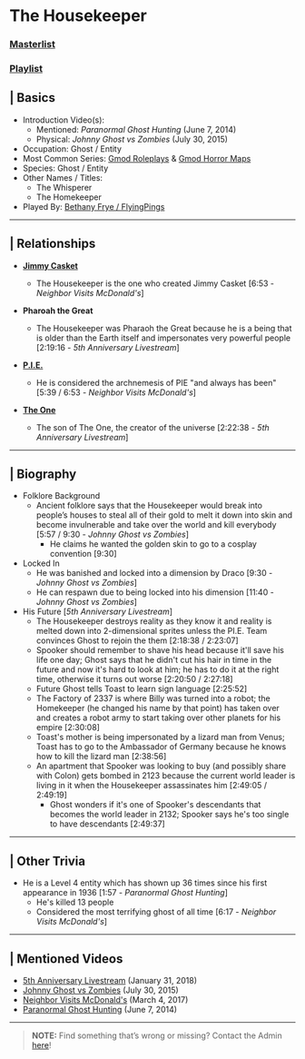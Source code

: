 # The Housekeeper
### [Masterlist]()
### [Playlist](https://www.youtube.com/playlist?list=PLwljWXtmIKiTMpb0jS7Vb9roBEx7d8_SE)

## | Basics
- Introduction Video(s):
  - Mentioned: *Paranormal Ghost Hunting* \(June 7, 2014)
  - Physical: *Johnny Ghost vs Zombies* \(July 30, 2015)
- Occupation: Ghost / Entity
- Most Common Series: [Gmod Roleplays](6.Series/Gmod/Roleplays.md) & [Gmod Horror Maps](6.Series/Gmod/Horror_Maps.md)
- Species: Ghost / Entity
- Other Names / Titles:
  - The Whisperer
  - The Homekeeper
- Played By: [Bethany Frye / FlyingPings](3.Siblings/3.3.Bethany-Frye-FlyingPings.md)

----

## | Relationships
- [**Jimmy Casket**](5.Characters/Jimmy_Casket.md)
  - The Housekeeper is the one who created Jimmy Casket \[6:53 - *Neighbor Visits McDonald's*]

- **Pharoah the Great**
  - The Housekeeper was Pharaoh the Great because he is a being that is older than the Earth itself and impersonates very powerful people \[2:19:16 - *5th Anniversary Livestream*]

- [**P.I.E.**](4.World/PIE_Team.md)
  - He is considered the archnemesis of PIE "and always has been" \[5:39 / 6:53 - *Neighbor Visits McDonald's*]

- [**The One**](5.Characters/One-Use_Uncommon.md)
  - The son of The One, the creator of the universe \[2:22:38 - *5th Anniversary Livestream*]

----

## | Biography
- Folklore Background
  - Ancient folklore says that the Housekeeper would break into people’s houses to steal all of their gold to melt it down into skin and become invulnerable and take over the world and kill everybody \[5:57 / 9:30 - *Johnny Ghost vs Zombies*]
    - He claims he wanted the golden skin to go to a cosplay convention \[9:30]
- Locked In
  - He was banished and locked into a dimension by Draco \[9:30 - *Johnny Ghost vs Zombies*]
  - He can respawn due to being locked into his dimension \[11:40 - *Johnny Ghost vs Zombies*]
- His Future \[*5th Anniversary Livestream*]
  - The Housekeeper destroys reality as they know it and reality is melted down into 2-dimensional sprites unless the PI.E. Team convinces Ghost to rejoin the them \[2:18:38 / 2:23:07]
  - Spooker should remember to shave his head because it'll save his life one day; Ghost says that he didn't cut his hair in time in the future and now it's hard to look at him; he has to do it at the right time, otherwise it turns out worse \[2:20:50 / 2:27:18]
  - Future Ghost tells Toast to learn sign language \[2:25:52]
  - The Factory of 2337 is where Billy was turned into a robot; the Homekeeper \(he changed his name by that point) has taken over and creates a robot army to start taking over other planets for his empire \[2:30:08]
  - Toast's mother is being impersonated by a lizard man from Venus; Toast has to go to the Ambassador of Germany because he knows how to kill the lizard man \[2:38:56]
  - An apartment that Spooker was looking to buy \(and possibly share with Colon) gets bombed in 2123 because the current world leader is living in it when the Housekeeper assassinates him \[2:49:05 / 2:49:19]
    - Ghost wonders if it's one of Spooker's descendants that becomes the world leader in 2132; Spooker says he's too single to have descendants \[2:49:37]

----

## | Other Trivia
- He is a Level 4 entity which has shown up 36 times since his first appearance in 1936 \[1:57 - *Paranormal Ghost Hunting*]
  - He's killed 13 people
  - Considered the most terrifying ghost of all time \[6:17 - *Neighbor Visits McDonald's*]

----

## | Mentioned Videos
- [5th Anniversary Livestream](https://youtu.be/6AHnicY1Iq4) \(January 31, 2018)
- [Johnny Ghost vs Zombies](https://youtu.be/ZZi4QOcKkno) \(July 30, 2015)
- [Neighbor Visits McDonald's](https://youtu.be/hviiaU4UmZA) \(March 4, 2017)
- [Paranormal Ghost Hunting](https://youtu.be/VEq4ggHacoU) \(June 7, 2014)

----

> **NOTE:** Find something that’s wrong or missing? Contact the Admin [here](../chapter_2.md)!